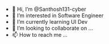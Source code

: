 - 👋 Hi, I’m @Santhosh131-cyber
- 👀 I’m interested in Software Engineer
- 🌱 I’m currently learning UI Dev
- 💞️ I’m looking to collaborate on ...
- 📫 How to reach me ...

<!---
Santhosh131-cyber/Santhosh131-cyber is a ✨ special ✨ repository because its `README.md` (this file) appears on your GitHub profile.
You can click the Preview link to take a look at your changes.
--->
